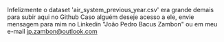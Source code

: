 Infelizmente o dataset 'air_system_previous_year.csv' era grande demais para subir aqui no Github
Caso alguém deseje acesso a ele, envie mensagem para mim no Linkedin "João Pedro Bacus Zambon" ou em meu e-mail jp.zambon@outlook.com
